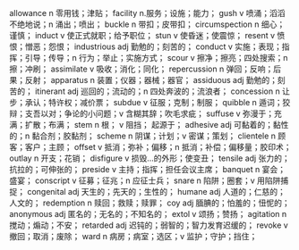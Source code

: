 allowance n 零用钱；津贴；
facility n.服务；设施；能力；
gush v 喷涌；滔滔不绝地说；n 涌出；喷出；
buckle n 带扣；皮带扣；
circumspection n 细心；谨慎；
induct v 使正式就职；给予职位；
stun v 使昏迷；使震惊；
resent v 愤恨；憎恶；怨恨；
industrious adj 勤勉的；刻苦的；
conduct v 实施；表现；指挥；引导；传导；n 行为；举止；实施方式；
scour v 擦净；擦亮；四处搜索；n 擦；冲刷；
assimilate v 吸收；消化；同化；
repercussion n 弹回；反响；后果；反射；
apparatus n 装置；仪器；器械；器官；
assiduous adj 勤勉的；刻苦的；
itinerant adj 巡回的；流动的；n 四处奔波的；流浪者；
concession n 让步；承认；特许权；减价票；
subdue v 征服；克制；制服；
quibble n 遁词；狡辩；支吾以对；争论的小问题；v 含糊其辞；吹毛求疵；
suffuse v 弥漫于；充满；扩散；布满；
stem n 根； v 阻挡； 起源于；
adhesive adj 可黏着的；黏性的；n 黏合剂；胶黏剂；
scheme n 阴谋；计划；v 密谋；策划；
clientele n 顾客；客户；主顾；
offset v 抵消；弥补；偏移；n 抵消；补偿；偏移量；胶印术；
outlay n 开支；花销；
disfigure v 损毁...的外形；使变丑；
tensile adj 张力的；抗拉的；可伸张的；
preside v 主持；指挥；担任会议主席；
banquet n 宴会；盛宴；
conscript v 征募；征兆；n 应征士兵；
snare n 陷阱；圈套；v 用陷阱捕捉；
congenital adj 天生的；先天的；生性的；
humane adj 人道的；仁慈的；人文的；
redemption n 赎回；救赎；赎罪；
coy adj 腼腆的；怕羞的；忸怩的；
anonymous adj 匿名的；无名的；不知名的；
extol v 颂扬；赞扬；
agitation n 搅动；煽动；不安；
retarded adj 迟钝的；弱智的；智力发育迟缓的；
revoke v 撤回；取消；废除；
ward n 病房；病室；选区；v 监护；守护；挡住；

